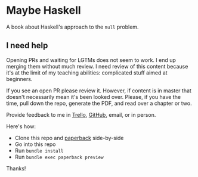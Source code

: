 # Maybe Haskell

A book about Haskell's approach to the `null` problem.

## I need help

Opening PRs and waiting for LGTMs does not seem to work. I end up merging them
without much review. I need review of this content because it's at the limit of
my teaching abilities: complicated stuff aimed at beginners.

If you see an open PR please review it. However, if content is in master that
doesn't necessarily mean it's been looked over. Please, if you have the time,
pull down the repo, generate the PDF, and read over a chapter or two.

Provide feedback to me in [Trello][], [GitHub][], email, or in person.

Here's how:

- Clone this repo and [paperback][] side-by-side
- Go into this repo
- Run `bundle install`
- Run `bundle exec paperback preview`

[trello]: https://trello.com/b/X1aG0Ksw/maybe-haskell
[github]: https://github.com/thoughtbot/maybe_haskell/issues
[paperback]: https://github.com/thoughtbot/paperback

Thanks!
